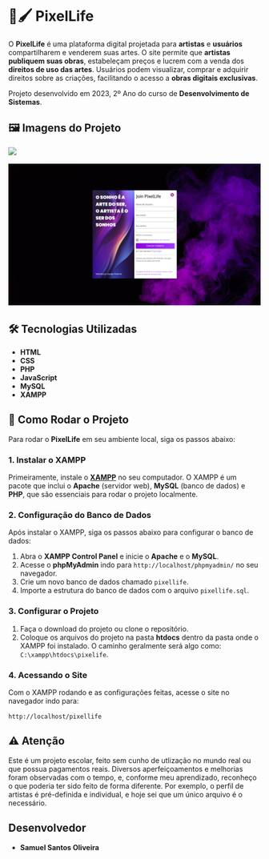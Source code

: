 

 # 🎨🖌️ PixelLife

O **PixelLife** é uma plataforma digital projetada para **artistas** e **usuários** compartilharem e venderem suas artes. O site permite que **artistas publiquem suas obras**, estabeleçam preços e lucrem com a venda dos **direitos de uso das artes**. Usuários podem visualizar, comprar e adquirir direitos sobre as criações, facilitando o acesso a **obras digitais exclusivas**.

Projeto desenvolvido em 2023, 2º Ano do curso de **Desenvolvimento de Sistemas**.

## 🖼️ Imagens do Projeto

![](https://github.com/joaobaradelli/PixelLife/blob/main/documentos/demo1.gif)

![](https://github.com/joaobaradelli/PixelLife/blob/main/documentos/demo2.png)

## 🛠 Tecnologias Utilizadas

- **HTML**
- **CSS**
- **PHP**
- **JavaScript**
- **MySQL**
- **XAMPP**

## 🚀 Como Rodar o Projeto

Para rodar o **PixelLife** em seu ambiente local, siga os passos abaixo:

### 1. Instalar o XAMPP

Primeiramente, instale o [**XAMPP**](https://www.apachefriends.org/pt_br/index.html) no seu computador. O XAMPP é um pacote que inclui o **Apache** (servidor web), **MySQL** (banco de dados) e **PHP**, que são essenciais para rodar o projeto localmente.

### 2. Configuração do Banco de Dados

Após instalar o XAMPP, siga os passos abaixo para configurar o banco de dados:

1. Abra o **XAMPP Control Panel** e inicie o **Apache** e o **MySQL**.
2. Acesse o **phpMyAdmin** indo para `http://localhost/phpmyadmin/` no seu navegador.
3. Crie um novo banco de dados chamado `pixellife`.
4. Importe a estrutura do banco de dados com o arquivo `pixellife.sql`.

### 3. Configurar o Projeto

1. Faça o download do projeto ou clone o repositório.
2. Coloque os arquivos do projeto na pasta **htdocs** dentro da pasta onde o XAMPP foi instalado. O caminho geralmente será algo como: `C:\xampp\htdocs\pixelife`.

### 4. Acessando o Site

Com o XAMPP rodando e as configurações feitas, acesse o site no navegador indo para:

```text
http://localhost/pixellife
```

## ⚠️ Atenção

Este é um projeto escolar, feito sem cunho de utlização no mundo real ou que possua pagamentos reais. Diversos aperfeiçoamentos e melhorias foram observadas com o tempo, e, conforme meu aprendizado, reconheço o que poderia ter sido feito de forma diferente. Por exemplo, o perfil de artistas é pré-definida e individual, e hoje sei que um único arquivo é o necessário.

## Desenvolvedor

- **Samuel Santos Oliveira**
